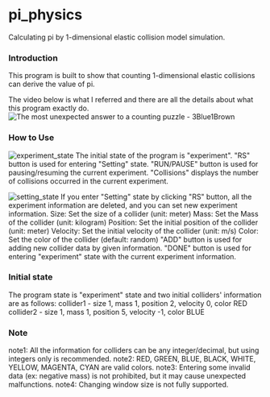 # pi_physics
Calculating pi by 1-dimensional elastic collision model simulation.

### Introduction
This program is built to show that counting 1-dimensional elastic collisions can derive the value of pi.

The video below is what I referred and there are all the details about what this program exactly do.
![The most unexpected answer to a counting puzzle - 3Blue1Brown](https://youtu.be/HEfHFsfGXjs)

### How to Use
![experiment_state](https://user-images.githubusercontent.com/100181857/155082583-1ecbec4a-a420-42f9-a109-e4b64cd400eb.png)
The initial state of the program is "experiment".
"RS" button is used for entering "Setting" state.
"RUN/PAUSE" button is used for pausing/resuming the current experiment.
"Collisions" displays the number of collisions occurred in the current experiment.

![setting_state](https://user-images.githubusercontent.com/100181857/155082600-76c61301-0f61-4af8-ad95-b1c1438970f4.png)
If you enter "Setting" state by clicking "RS" button, all the experiment information are deleted, and you can set new experiment information.
Size: Set the size of a collider (unit: meter)
Mass: Set the Mass of the collider (unit: kilogram)
Position: Set the initial position of the collider (unit: meter)
Velocity: Set the initial velocity of the collider (unit: m/s)
Color: Set the color of the collider (default: random)
"ADD" button is used for adding new collider data by given information.
"DONE" button is used for entering "experiment" state with the current experiment information.

### Initial state
The program state is "experiment" state and two initial colliders' information are as follows:
collider1 - size 1, mass 1, position 2, velocity 0, color RED
collider2 - size 1, mass 1, position 5, velocity -1, color BLUE

### Note
note1: All the information for colliders can be any integer/decimal, but using integers only is recommended.
note2: RED, GREEN, BLUE, BLACK, WHITE, YELLOW, MAGENTA, CYAN are valid colors.
note3: Entering some invalid data (ex: negative mass) is not prohibited, but it may cause unexpected malfunctions.
note4: Changing window size is not fully supported.
